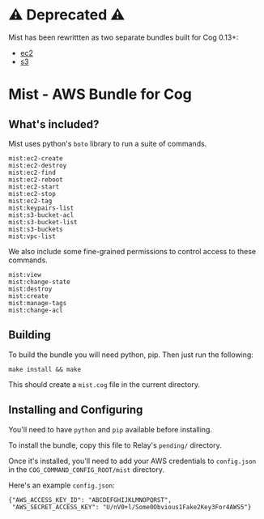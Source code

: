 # :warning: Deprecated :warning:

Mist has been rewrittten as two separate bundles built for Cog 0.13+:

* [ec2](https://github.com/cogcmd/aws-ec2)
* [s3](https://github.com/cogcmd/aws-s3)

# Mist - AWS Bundle for Cog

## What's included?

Mist uses python's `boto` library to run a suite of commands.

```
mist:ec2-create
mist:ec2-destroy
mist:ec2-find
mist:ec2-reboot
mist:ec2-start
mist:ec2-stop
mist:ec2-tag
mist:keypairs-list
mist:s3-bucket-acl
mist:s3-bucket-list
mist:s3-buckets
mist:vpc-list
```

We also include some fine-grained permissions to control access to these
commands.

```
mist:view
mist:change-state
mist:destroy
mist:create
mist:manage-tags
mist:change-acl
```

## Building

To build the bundle you will need python, pip. Then just run the following:

```
make install && make
```

This should create a `mist.cog` file in the current directory.

## Installing and Configuring

You'll need to have `python` and `pip` available before installing.

To install the bundle, copy this file to Relay's `pending/` directory.

Once it's installed, you'll need to add your AWS credentials to `config.json`
in the `COG_COMMAND_CONFIG_ROOT/mist` directory.

Here's an example `config.json`:

```
{"AWS_ACCESS_KEY_ID": "ABCDEFGHIJKLMNOPQRST",
 "AWS_SECRET_ACCESS_KEY": "U/nV0+l/Some0Obvious1Fake2Key3For4AWS5"}
```
